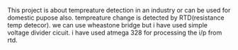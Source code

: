 This project is about tempreature detection in an industry or can be used for domestic pupose also.
tempreature change is detected by RTD(resistance temp detecor).
we can use wheastone bridge but i have used simple voltage divider cicuit.
i have used atmega 328 for processing the i/p from rtd.

